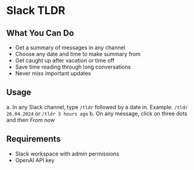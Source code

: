 # Slack TLDR

## What You Can Do

- Get a summary of messages in any channel
- Choose any date and time to make summary from
- Get caught up after vacation or time off
- Save time reading through long conversations
- Never miss important updates

## Usage

a. In any Slack channel, type `/tldr` followed by a date in. Example: `/tldr 26.04.2024` or `/tldr 3 hours ago`
b. On any message, click on three dots and then *From now*

## Requirements

- Slack workspace with admin permissions
- OpenAI API key